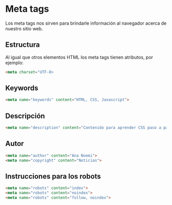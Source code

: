 # Meta tags

Los meta tags nos sirven para brindarle información al navegador acerca de nuestro sitio web.


## Estructura
Al igual que otros elementos HTML los meta tags tienen atributos, por ejemplo:

```html
<meta charset="UTF-8>
```

## Keywords

```html
<meta name="keywords" content="HTML, CSS, Javascript">

```

## Descripción

```html
<meta name="description" content="Contenido para aprender CSS paso a paso">
```

## Autor

```html
<meta name="author" content="Ana Noemi">
<meta name="copyright" content="Noticias">
```

## Instrucciones para los robots

```html
<meta name="robots" content="index">
<meta name="robots" content="noindex">
<meta name="robots" content="follow, noindex">
```


